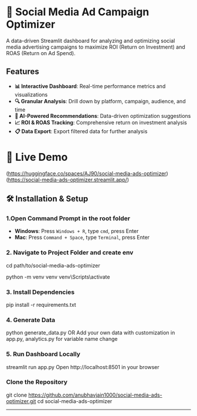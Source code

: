 # 🎯 Social Media Ad Campaign Optimizer

A data-driven Streamlit dashboard for analyzing and optimizing social media advertising campaigns to maximize ROI (Return on Investment) and ROAS (Return on Ad Spend).

## Features

- **📊 Interactive Dashboard**: Real-time performance metrics and visualizations
- **🔍 Granular Analysis**: Drill down by platform, campaign, audience, and time
- **🎯 AI-Powered Recommendations**: Data-driven optimization suggestions
- **📈 ROI & ROAS Tracking**: Comprehensive return on investment analysis
- **📋 Data Export**: Export filtered data for further analysis

# 🚀 Live Demo

(https://huggingface.co/spaces/AJ90/social-media-ads-optimizer)
(https://social-media-ads-optimizer.streamlit.app/)

## 🛠️ Installation & Setup
### 1.Open Command Prompt in the root folder
- **Windows**: Press `Windows + R`, type `cmd`, press Enter
- **Mac**: Press `Command + Space`, type `Terminal`, press Enter

### 2. Navigate to Project Folder and create env

cd path/to/social-media-ads-optimizer

python -m venv venv
venv\Scripts\activate

### 3. Install Dependencies

pip install -r requirements.txt


### 4. Generate Data

python generate_data.py OR Add your own data with customization in app.py, analytics.py for variable name change


### 5. Run Dashboard Locally

streamlit run app.py
Open http://localhost:8501 in your browser


### Clone the Repository
git clone https://github.com/anubhavjain1000/social-media-ads-optimizer.git
cd social-media-ads-optimizer

-----------------------------------------------------------------------





